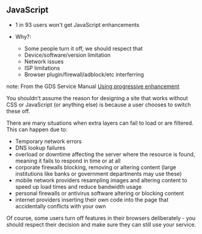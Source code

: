 ## JavaScript

 - 1 in 93 users won't get JavaScript enhancements
 
 - Why?:
   - Some people turn it off, we should respect that
   - Device/software/version limitation
   - Network issues
   - ISP limitations
   - Browser plugin/firewall/adblock/etc interferring

note:
From the GDS Service Manual [Using progressive enhancement](https://www.gov.uk/service-manual/technology/using-progressive-enhancement#dont-assume-users-turn-off-javascript)

You shouldn’t assume the reason for designing a site that works without CSS or JavaScript (or anything else) is because a user chooses to switch these off.

There are many situations when extra layers can fail to load or are filtered. This can happen due to:

 - Temporary network errors
 - DNS lookup failures
 - overload or downtime affecting the server where the resource is found, meaning it fails to respond in time or at all
 - corporate firewalls blocking, removing or altering content (large institutions like banks or government departments may use these)
 - mobile network providers resampling images and altering content to speed up load times and reduce bandwidth usage
 - personal firewalls or antivirus software altering or blocking content
 - internet providers inserting their own code into the page that accidentally conflicts with your own
 
 Of course, some users turn off features in their browsers deliberately - you should respect their decision and make sure they can still use your service.
